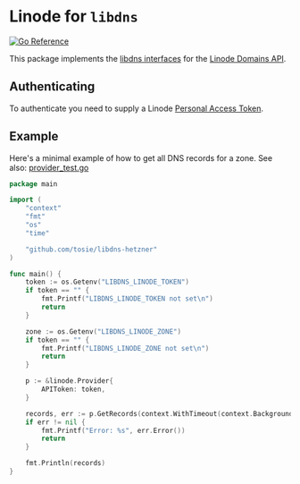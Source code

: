 # Linode for `libdns`

[![Go Reference](https://pkg.go.dev/badge/test.svg)](https://pkg.go.dev/github.com/tosie/libdns-linode)

This package implements the [libdns interfaces](https://github.com/libdns/libdns) for the [Linode Domains API](https://www.linode.com/docs/api/domains/).

## Authenticating

To authenticate you need to supply a Linode [Personal Access Token](https://cloud.linode.com/profile/tokens).

## Example

Here's a minimal example of how to get all DNS records for a zone. See also: [provider_test.go](https://github.com/tosie/libdns-linode/blob/master/provider_test.go)

```go
package main

import (
	"context"
	"fmt"
	"os"
	"time"

	"github.com/tosie/libdns-hetzner"
)

func main() {
	token := os.Getenv("LIBDNS_LINODE_TOKEN")
	if token == "" {
		fmt.Printf("LIBDNS_LINODE_TOKEN not set\n")
		return
	}

	zone := os.Getenv("LIBDNS_LINODE_ZONE")
	if token == "" {
		fmt.Printf("LIBDNS_LINODE_ZONE not set\n")
		return
	}

	p := &linode.Provider{
		APIToken: token,
	}

	records, err := p.GetRecords(context.WithTimeout(context.Background(), time.Duration(15*time.Second)), zone)
	if err != nil {
        fmt.Printf("Error: %s", err.Error())
        return
	}

	fmt.Println(records)
}

```
